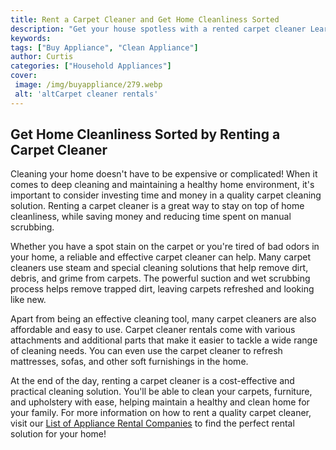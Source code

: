 ```yaml
---
title: Rent a Carpet Cleaner and Get Home Cleanliness Sorted
description: "Get your house spotless with a rented carpet cleaner Learn from our blog post about the different types of carpet cleaning discerning the pros and cons of each Get your home cleanliness sorted and make your house look fresh and attractive with this simple and convenient cleaning method"
keywords: 
tags: ["Buy Appliance", "Clean Appliance"]
author: Curtis
categories: ["Household Appliances"]
cover: 
 image: /img/buyappliance/279.webp
 alt: 'altCarpet cleaner rentals'
---
```

## Get Home Cleanliness Sorted by Renting a Carpet Cleaner

Cleaning your home doesn't have to be expensive or complicated! When it comes to deep cleaning and maintaining a healthy home environment, it's important to consider investing time and money in a quality carpet cleaning solution. Renting a carpet cleaner is a great way to stay on top of home cleanliness, while saving money and reducing time spent on manual scrubbing.

Whether you have a spot stain on the carpet or you're tired of bad odors in your home, a reliable and effective carpet cleaner can help. Many carpet cleaners use steam and special cleaning solutions that help remove dirt, debris, and grime from carpets. The powerful suction and wet scrubbing process helps remove trapped dirt, leaving carpets refreshed and looking like new.

Apart from being an effective cleaning tool, many carpet cleaners are also affordable and easy to use. Carpet cleaner rentals come with various attachments and additional parts that make it easier to tackle a wide range of cleaning needs. You can even use the carpet cleaner to refresh mattresses, sofas, and other soft furnishings in the home.

At the end of the day, renting a carpet cleaner is a cost-effective and practical cleaning solution. You'll be able to clean your carpets, furniture, and upholstery with ease, helping maintain a healthy and clean home for your family. For more information on how to rent a quality carpet cleaner, visit our [List of Appliance Rental Companies](./pages/appliance-rental) to find the perfect rental solution for your home!
